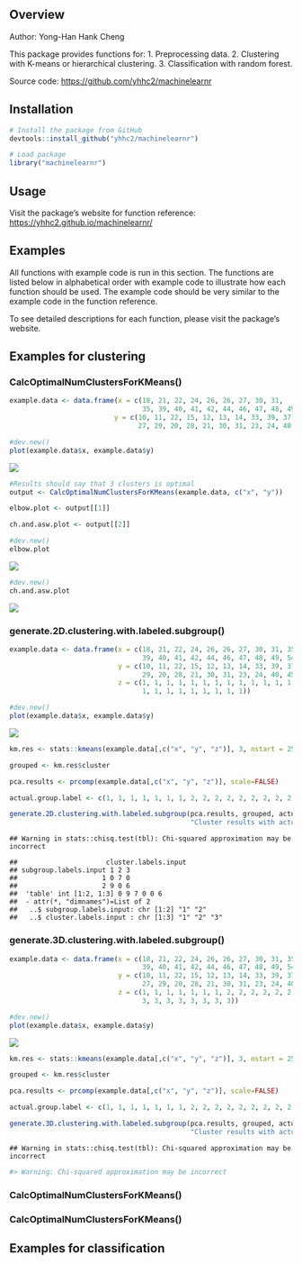 
<!-- README.md is generated from README.Rmd. Please edit that file -->

## Overview

Author: Yong-Han Hank Cheng

This package provides functions for: 1. Preprocessing data. 2.
Clustering with K-means or hierarchical clustering. 3. Classification
with random forest.

Source code: <https://github.com/yhhc2/machinelearnr>

## Installation

``` r
# Install the package from GitHub
devtools::install_github("yhhc2/machinelearnr")
```

``` r
# Load package
library("machinelearnr")
```

## Usage

Visit the package’s website for function reference:
<https://yhhc2.github.io/machinelearnr/>

## Examples

All functions with example code is run in this section. The functions
are listed below in alphabetical order with example code to illustrate
how each function should be used. The example code should be very
similar to the example code in the function reference.

To see detailed descriptions for each function, please visit the
package’s website.

## Examples for clustering

### CalcOptimalNumClustersForKMeans()

``` r
example.data <- data.frame(x = c(18, 21, 22, 24, 26, 26, 27, 30, 31,
                                 35, 39, 40, 41, 42, 44, 46, 47, 48, 49, 54, 35, 30),
                          y = c(10, 11, 22, 15, 12, 13, 14, 33, 39, 37, 44,
                                27, 29, 20, 28, 21, 30, 31, 23, 24, 40, 45))

#dev.new()
plot(example.data$x, example.data$y)
```

![](README_files/figure-gfm/unnamed-chunk-3-1.png)<!-- -->

``` r
#Results should say that 3 clusters is optimal
output <- CalcOptimalNumClustersForKMeans(example.data, c("x", "y"))

elbow.plot <- output[[1]]

ch.and.asw.plot <- output[[2]]

#dev.new()
elbow.plot
```

![](README_files/figure-gfm/unnamed-chunk-3-2.png)<!-- -->

``` r
#dev.new()
ch.and.asw.plot
```

![](README_files/figure-gfm/unnamed-chunk-3-3.png)<!-- -->

### generate.2D.clustering.with.labeled.subgroup()

``` r
example.data <- data.frame(x = c(18, 21, 22, 24, 26, 26, 27, 30, 31, 35,
                                 39, 40, 41, 42, 44, 46, 47, 48, 49, 54, 35, 30),
                           y = c(10, 11, 22, 15, 12, 13, 14, 33, 39, 37, 44, 27,
                                 29, 20, 28, 21, 30, 31, 23, 24, 40, 45),
                           z = c(1, 1, 1, 1, 1, 1, 1, 1, 1, 1, 1, 1, 1,
                                 1, 1, 1, 1, 1, 1, 1, 1, 1))

#dev.new()
plot(example.data$x, example.data$y)
```

![](README_files/figure-gfm/unnamed-chunk-4-1.png)<!-- -->

``` r
km.res <- stats::kmeans(example.data[,c("x", "y", "z")], 3, nstart = 25, iter.max=10)

grouped <- km.res$cluster

pca.results <- prcomp(example.data[,c("x", "y", "z")], scale=FALSE)

actual.group.label <- c(1, 1, 1, 1, 1, 1, 1, 2, 2, 2, 2, 2, 2, 2, 2, 2, 2, 2, 2, 2, 2, 2)

generate.2D.clustering.with.labeled.subgroup(pca.results, grouped, actual.group.label,
                                             "Cluster results with actual group label circled")
```

    ## Warning in stats::chisq.test(tbl): Chi-squared approximation may be incorrect

    ##                      cluster.labels.input
    ## subgroup.labels.input 1 2 3
    ##                     1 0 7 0
    ##                     2 9 0 6
    ##  'table' int [1:2, 1:3] 0 9 7 0 0 6
    ##  - attr(*, "dimnames")=List of 2
    ##   ..$ subgroup.labels.input: chr [1:2] "1" "2"
    ##   ..$ cluster.labels.input : chr [1:3] "1" "2" "3"

### generate.3D.clustering.with.labeled.subgroup()

``` r
example.data <- data.frame(x = c(18, 21, 22, 24, 26, 26, 27, 30, 31, 35,
                                 39, 40, 41, 42, 44, 46, 47, 48, 49, 54, 35, 30),
                           y = c(10, 11, 22, 15, 12, 13, 14, 33, 39, 37, 44,
                                 27, 29, 20, 28, 21, 30, 31, 23, 24, 40, 45),
                           z = c(1, 1, 1, 1, 1, 1, 1, 2, 2, 2, 2, 2, 2, 3,
                                 3, 3, 3, 3, 3, 3, 3, 3))

#dev.new()
plot(example.data$x, example.data$y)
```

![](README_files/figure-gfm/unnamed-chunk-5-1.png)<!-- -->

``` r
km.res <- stats::kmeans(example.data[,c("x", "y", "z")], 3, nstart = 25, iter.max=10)

grouped <- km.res$cluster

pca.results <- prcomp(example.data[,c("x", "y", "z")], scale=FALSE)

actual.group.label <- c(1, 1, 1, 1, 1, 1, 1, 2, 2, 2, 2, 2, 2, 2, 2, 2, 2, 2, 2, 2, 2, 2)

generate.3D.clustering.with.labeled.subgroup(pca.results, grouped, actual.group.label,
                                             "Cluster results with actual group label")
```

    ## Warning in stats::chisq.test(tbl): Chi-squared approximation may be incorrect

``` r
#> Warning: Chi-squared approximation may be incorrect
```

### CalcOptimalNumClustersForKMeans()

### CalcOptimalNumClustersForKMeans()

## Examples for classification
